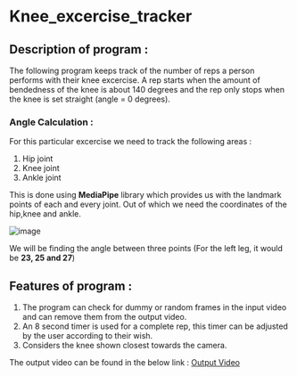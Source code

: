 # Knee_excercise_tracker

## Description of program :
The following program keeps track of the number of reps a person performs with their knee excercise. A rep starts when the amount of bendedness of the knee is about 140 degrees and the rep only stops when the knee is set straight (angle = 0 degrees).

### Angle Calculation :
For this particular excercise we need to track the following areas :
1. Hip joint
2. Knee joint
3. Ankle joint

This is done using **MediaPipe** library which provides us with the landmark points of each and every joint. Out of which we need the coordinates of the hip,knee and ankle. 

![image](https://user-images.githubusercontent.com/60283852/175483300-8266f917-f7d1-43f9-9fb6-5446056f2ec3.png)

We will be finding the angle between three points (For the left leg, it would be **23, 25 and 27**) 

## Features of program :

1. The program can check for dummy or random frames in the input video and can remove them from the output video.
2. An 8 second timer is used for a complete rep, this timer can be adjusted by the user according to their wish.
3. Considers the knee shown closest towards the camera.

The output video can be found in the below link :
[Output Video](https://drive.google.com/file/d/1_lnyndeg1wzp4zYsSRCfSjWE4_yOBdOm/view?usp=sharing)
